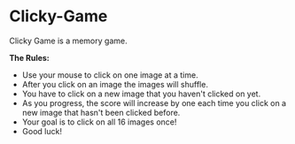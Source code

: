 # Clicky-Game

Clicky Game is a memory game. 

**The Rules:**
- Use your mouse to click on one image at a time.
- After you click on an image the images will shuffle.
- You have to click on a new image that you haven't clicked on yet.
- As you progress, the score will increase by one each time you click on a new image that hasn't been clicked before.
- Your goal is to click on all 16 images once!
- Good luck!